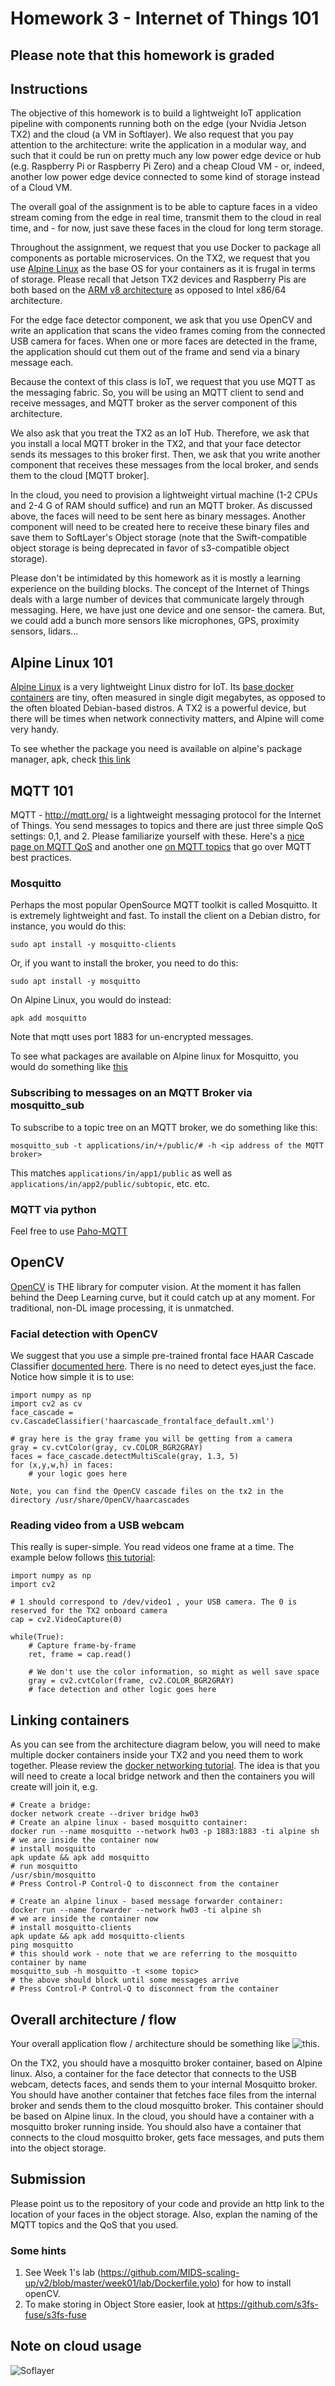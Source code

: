 # Homework 3 - Internet of Things 101

## Please note that this homework is graded

## Instructions
The objective of this homework is to build a lightweight IoT application pipeline with components running both on the edge (your Nvidia Jetson TX2) and the cloud (a VM in Softlayer).  We also request that you pay attention to the architecture: write the application in a modular way, and such that it could be run on pretty much any low power edge device or hub (e.g. Raspberry Pi or Raspberry Pi Zero) and a cheap Cloud VM - or, indeed, another low power edge device connected to some kind of storage instead of a Cloud VM. 


The overall goal of the assignment is to be able to capture faces in a video stream coming from the edge in real time, transmit them to the cloud in real time, and - for now, just save these faces in the cloud for long term storage.


Throughout the assignment, we request that you use Docker to package all components as portable microservices.  On the TX2, we request that you use [Alpine Linux](https://alpinelinux.org/) as the base OS for your containers as it is frugal in terms of storage. Please recall that Jetson TX2 devices and Raspberry Pis are both based on the [ARM v8 architecture](https://en.wikichip.org/wiki/arm/armv8) as opposed to Intel x86/64 architecture.


For the edge face detector component, we ask that you use OpenCV and write an application that scans the video frames coming from the connected USB camera for faces. When one or more faces are detected in the frame, the application should cut them out of the frame and send via a binary message each.


Because the context of this class is IoT, we request that you use MQTT as the messaging fabric.  So, you will be using an MQTT client to send and receive messages, and MQTT broker as the server component of this architecture.


We also ask that you treat the TX2 as an IoT Hub.  Therefore, we ask that you install a local MQTT broker in the TX2, and that your face detector sends its messages to this broker first.  Then, we ask that you write another component that receives these messages from the local broker, and sends them to the cloud [MQTT broker].

In the cloud, you need to provision a lightweight virtual machine (1-2 CPUs and 2-4 G of RAM should suffice) and run an MQTT broker. As discussed above, the faces will need to be sent here as binary messages.  Another component will need to be created here to receive these binary files and save them to SoftLayer's Object storage (note that the Swift-compatible object storage is being deprecated in favor of s3-compatible object storage). 


Please don't be intimidated by this homework as it is mostly a learning experience on the building blocks. The concept of the Internet of Things deals with a large number of devices that communicate largely through messaging. Here, we have just one device and one sensor- the camera.  But, we could add a bunch more sensors like microphones, GPS, proximity sensors, lidars...

## Alpine Linux 101
[Alpine Linux](https://alpinelinux.org/) is a very lightweight Linux distro for IoT.  Its [base docker containers](https://hub.docker.com/_/alpine) are tiny, often measured in single digit megabytes, as opposed to the often bloated Debian-based distros. A TX2 is a powerful device, but there will be times when network connectivity matters, and Alpine will come very handy.

To see whether the package you need is available on alpine's package manager, apk, check [this link](https://pkgs.alpinelinux.org/packages)

## MQTT 101
MQTT - http://mqtt.org/ is a lightweight messaging protocol for the Internet of Things. You send messages to topics and there are just three simple QoS settings: 0,1, and 2.  Please familiarize yourself with these. Here's a [nice page on MQTT QoS](https://www.hivemq.com/blog/mqtt-essentials-part-6-mqtt-quality-of-service-levels/) and another one [on MQTT topics](https://www.hivemq.com/blog/mqtt-essentials-part-5-mqtt-topics-best-practices/) that go over MQTT best practices.


### Mosquitto
Perhaps the most popular OpenSource MQTT toolkit is called Mosquitto. It is extremely lightweight and fast. 
To install the client on a Debian distro, for instance, you would do this:
```
sudo apt install -y mosquitto-clients
```

Or, if you want to install the broker, you need to do this:
```
sudo apt install -y mosquitto
```

On Alpine Linux, you would do instead:
```
apk add mosquitto
```

Note that mqtt uses port 1883 for un-encrypted messages.


To see what packages are available on Alpine linux for Mosquitto, you would do something like [this](https://pkgs.alpinelinux.org/packages?name=mosquitto&branch=edge)

### Subscribing to messages on an MQTT Broker via mosquitto_sub
To subscribe to a topic tree on an MQTT broker, we do something like this:

```
mosquitto_sub -t applications/in/+/public/# -h <ip address of the MQTT broker>
```

This matches `applications/in/app1/public` as well as `applications/in/app2/public/subtopic`, etc. etc.

### MQTT via python
Feel free to use [Paho-MQTT](https://pypi.org/project/paho-mqtt/)

## OpenCV
[OpenCV](https://opencv.org/) is THE library for computer vision.  At the moment it has fallen behind the Deep Learning curve, but it could catch up at any moment.  For traditional, non-DL image processing, it is unmatched.

### Facial detection with OpenCV 
We suggest that you use a simple pre-trained frontal face HAAR Cascade Classifier [documented here](https://docs.opencv.org/3.4.1/d7/d8b/tutorial_py_face_detection.html).  There is no need to detect eyes,just the face.  Notice how simple it is to use:
```
import numpy as np
import cv2 as cv
face_cascade = cv.CascadeClassifier('haarcascade_frontalface_default.xml')

# gray here is the gray frame you will be getting from a camera
gray = cv.cvtColor(gray, cv.COLOR_BGR2GRAY)
faces = face_cascade.detectMultiScale(gray, 1.3, 5)
for (x,y,w,h) in faces:
	# your logic goes here
```

```
Note, you can find the OpenCV cascade files on the tx2 in the directory /usr/share/OpenCV/haarcascades
```

### Reading video from a USB webcam
This really is super-simple. You read videos one frame at a time.  The example below follows [this tutorial](https://docs.opencv.org/3.0-beta/doc/py_tutorials/py_gui/py_video_display/py_video_display.html):
```
import numpy as np
import cv2

# 1 should correspond to /dev/video1 , your USB camera. The 0 is reserved for the TX2 onboard camera
cap = cv2.VideoCapture(0)

while(True):
    # Capture frame-by-frame
    ret, frame = cap.read()

    # We don't use the color information, so might as well save space
    gray = cv2.cvtColor(frame, cv2.COLOR_BGR2GRAY)
    # face detection and other logic goes here
``` 
## Linking containers
As you can see from the architecture diagram below, you will need to make multiple docker containers inside your TX2 and you need them to work together.  Please review the [docker networking tutorial](https://docs.docker.com/network/network-tutorial-standalone/#use-user-defined-bridge-networks).  The idea is that you will need to create a local bridge network and then the containers you will create will join it, e.g.
```
# Create a bridge:
docker network create --driver bridge hw03
# Create an alpine linux - based mosquitto container:
docker run --name mosquitto --network hw03 -p 1883:1883 -ti alpine sh
# we are inside the container now
# install mosquitto
apk update && apk add mosquitto
# run mosquitto
/usr/sbin/mosquitto
# Press Control-P Control-Q to disconnect from the container

# Create an alpine linux - based message forwarder container:
docker run --name forwarder --network hw03 -ti alpine sh
# we are inside the container now
# install mosquitto-clients
apk update && apk add mosquitto-clients
ping mosquitto
# this should work - note that we are referring to the mosquitto container by name
mosquitto_sub -h mosquitto -t <some topic>
# the above should block until some messages arrive
# Press Control-P Control-Q to disconnect from the container
```


## Overall architecture / flow
Your overall application flow / architecture should be something like ![this](hw03.png).  

On the TX2, you should have a mosquitto broker container, based on Alpine linux.  Also, a container for the face detector that connects to the USB webcam, detects faces, and sends them to your internal Mosquitto broker. You should have another container that fetches face files from the internal broker and sends them to the cloud mosquitto broker.  This container should be based on Alpine linux.  In the cloud, you should have a container with a mosquitto broker running inside.  You should also have a container that connects to the cloud mosquitto broker, gets face messages, and puts them into the object storage.

## Submission
Please point us to the repository of your code and provide an http link to the location of your faces in the object storage.  Also, explan the naming of the MQTT topics and the QoS that you used.

### Some hints
1. See Week 1's lab (https://github.com/MIDS-scaling-up/v2/blob/master/week01/lab/Dockerfile.yolo) for how to install openCV.
2. To make storing in Object Store easier, look at https://github.com/s3fs-fuse/s3fs-fuse

## Note on cloud usage
![Soflayer](../../softlayer.png?raw=true "Title")


